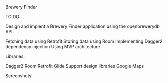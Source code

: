 Brewery Finder

TO DO:

Design and implent a Brewery Finder application using the openbrewerydb API:

Fetching data using Retrofit
Storing data using Room
Implementing Dagger2 dependency injection
Using MVP architecture

Libraries:

Dagger2
Room
Retrofit
Glide
Support design libraries
Google Maps

Screenshots:

